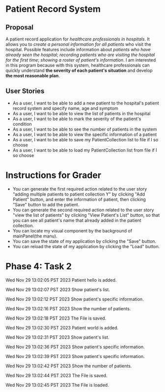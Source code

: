 # Patient Record System

## Proposal

A patient record application for *healthcare professionals in hospitals*. 
It allows you to *create a personal information for all patients* who visit the hospital. 
Possible features include information about *patients who have already seen the hospital*; 
*recording patients who are visiting the hospital for the first time*; 
*showing a roster of patient's information*.
I am interested in this program because with this system, healthcare professionals can quickly understand
**the severity of each patient's situation** and develop **the most reasonable plan**.


## User Stories

- As a user, I want to be able to add a new patient to the hospital's patient record system 
and specify name, age and symptom
- As a user, I want to be able to view the list of patients in the hospital
- As a user, I want to be able to mark the severity of the patient's condition
- As a user, I want to be able to see the number of patients in the system
- As a user, I want to be able to view the specific information of a patient
- As a user, I want to be able to save my PatientCollection list to file if I so choose
- As a user, I want to be able to load my PatientCollection list from file if I so choose


# Instructions for Grader

- You can generate the first required action related to the user story "adding multiple patients to patient
collection Y" by clicking "Add Patient" button, and enter the information of patient, then clicking "Save" button
to add the patient.
- You can generate the second required action related to the user story "view the list of patients" by clicking
"View Patient's List" button, so that you can see all patient's name that already added in the patient collection.
- You can locate my visual component by the background of mainPanel(the manu).
- You can save the state of my application by clicking the "Save" button.
- You can reload the state of my application by clicking the "Load" button.


# Phase 4: Task 2
Wed Nov 29 13:02:05 PST 2023
Patient hello is added.

Wed Nov 29 13:02:07 PST 2023
Show patient's list.

Wed Nov 29 13:02:12 PST 2023
Show patient's specific information.

Wed Nov 29 13:02:16 PST 2023
Show the number of patients.

Wed Nov 29 13:02:18 PST 2023
The File is saved.

Wed Nov 29 13:02:30 PST 2023
Patient world is added.

Wed Nov 29 13:02:31 PST 2023
Show patient's list.

Wed Nov 29 13:02:36 PST 2023
Show patient's specific information.

Wed Nov 29 13:02:39 PST 2023
Show patient's specific information.

Wed Nov 29 13:02:42 PST 2023
Show the number of patients.

Wed Nov 29 13:02:44 PST 2023
The File is saved.

Wed Nov 29 13:02:45 PST 2023
The File is loaded.